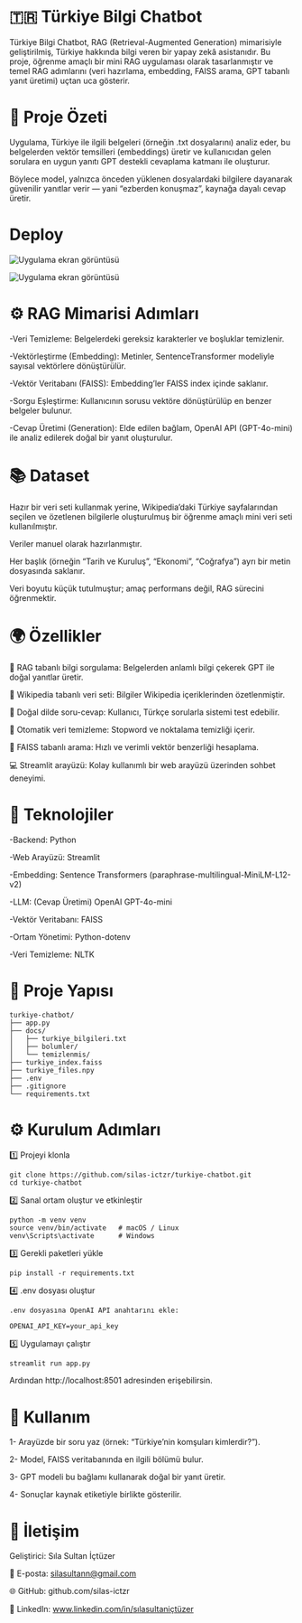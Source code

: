 # 🇹🇷 Türkiye Bilgi Chatbot

Türkiye Bilgi Chatbot, RAG (Retrieval-Augmented Generation) mimarisiyle geliştirilmiş, Türkiye hakkında bilgi veren bir yapay zekâ asistanıdır.
Bu proje, öğrenme amaçlı bir mini RAG uygulaması olarak tasarlanmıştır ve temel RAG adımlarını (veri hazırlama, embedding, FAISS arama, GPT tabanlı yanıt üretimi) uçtan uca gösterir.


# 🧠 Proje Özeti

Uygulama, Türkiye ile ilgili belgeleri (örneğin .txt dosyalarını) analiz eder, bu belgelerden vektör temsilleri (embeddings) üretir ve kullanıcıdan gelen sorulara en uygun yanıtı GPT destekli cevaplama katmanı ile oluşturur.

Böylece model, yalnızca önceden yüklenen dosyalardaki bilgilere dayanarak güvenilir yanıtlar verir — yani “ezberden konuşmaz”, kaynağa dayalı cevap üretir.

# Deploy


![Uygulama ekran görüntüsü](TürkiyeChatbot/images/ekran1.png)

![Uygulama ekran görüntüsü](TürkiyeChatbot/images/ekran2.png)






# ⚙️ RAG Mimarisi Adımları

-Veri Temizleme: Belgelerdeki gereksiz karakterler ve boşluklar temizlenir.

-Vektörleştirme (Embedding): Metinler, SentenceTransformer modeliyle sayısal vektörlere dönüştürülür.

-Vektör Veritabanı (FAISS): Embedding’ler FAISS index içinde saklanır.

-Sorgu Eşleştirme: Kullanıcının sorusu vektöre dönüştürülüp en benzer belgeler bulunur.

-Cevap Üretimi (Generation): Elde edilen bağlam, OpenAI API (GPT-4o-mini) ile analiz edilerek doğal bir yanıt oluşturulur.

# 📚 Dataset

Hazır bir veri seti kullanmak yerine, Wikipedia’daki Türkiye sayfalarından seçilen ve özetlenen bilgilerle oluşturulmuş bir öğrenme amaçlı mini veri seti kullanılmıştır.

Veriler manuel olarak hazırlanmıştır.

Her başlık (örneğin “Tarih ve Kuruluş”, “Ekonomi”, “Coğrafya”) ayrı bir metin dosyasında saklanır.

Veri boyutu küçük tutulmuştur; amaç performans değil, RAG sürecini öğrenmektir.

# 🌍 Özellikler

🔎 RAG tabanlı bilgi sorgulama: Belgelerden anlamlı bilgi çekerek GPT ile doğal yanıtlar üretir.

🧾 Wikipedia tabanlı veri seti: Bilgiler Wikipedia içeriklerinden özetlenmiştir.

💬 Doğal dilde soru-cevap: Kullanıcı, Türkçe sorularla sistemi test edebilir.

🧹 Otomatik veri temizleme: Stopword ve noktalama temizliği içerir.

📁 FAISS tabanlı arama: Hızlı ve verimli vektör benzerliği hesaplama.

💻 Streamlit arayüzü: Kolay kullanımlı bir web arayüzü üzerinden sohbet deneyimi.

# 🧩 Teknolojiler

-Backend: Python

-Web Arayüzü: Streamlit

-Embedding: Sentence Transformers (paraphrase-multilingual-MiniLM-L12-v2)

-LLM: (Cevap Üretimi)	OpenAI GPT-4o-mini

-Vektör Veritabanı:	FAISS

-Ortam Yönetimi:	Python-dotenv

-Veri Temizleme:	NLTK

# 📂 Proje Yapısı
```
turkiye-chatbot/
├── app.py                   
├── docs/
│   ├── turkiye_bilgileri.txt 
│   ├── bolumler/             
│   └── temizlenmis/          
├── turkiye_index.faiss       
├── turkiye_files.npy        
├── .env                      
├── .gitignore                
└── requirements.txt          
```
# ⚙️ Kurulum Adımları
1️⃣ Projeyi klonla
```
git clone https://github.com/silas-ictzr/turkiye-chatbot.git
cd turkiye-chatbot
```
2️⃣ Sanal ortam oluştur ve etkinleştir
```
python -m venv venv
source venv/bin/activate   # macOS / Linux
venv\Scripts\activate      # Windows
```
3️⃣ Gerekli paketleri yükle
```
pip install -r requirements.txt
```
4️⃣ .env dosyası oluştur
```
.env dosyasına OpenAI API anahtarını ekle:

OPENAI_API_KEY=your_api_key
```
5️⃣ Uygulamayı çalıştır
```
streamlit run app.py

```
Ardından http://localhost:8501
 adresinden erişebilirsin.

# 📘 Kullanım

1- Arayüzde bir soru yaz (örnek: “Türkiye’nin komşuları kimlerdir?”).

2- Model, FAISS veritabanında en ilgili bölümü bulur.

3- GPT modeli bu bağlamı kullanarak doğal bir yanıt üretir.

4- Sonuçlar kaynak etiketiyle birlikte gösterilir.

# 👤 İletişim

Geliştirici: Sıla Sultan İçtüzer

📧 E-posta: silasultann@gmail.com

🌐 GitHub: github.com/silas-ictzr

🔗 LinkedIn: www.linkedin.com/in/sılasultaniçtüzer

